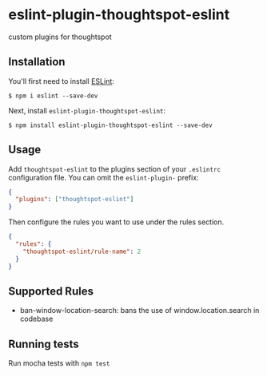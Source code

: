 # eslint-plugin-thoughtspot-eslint

custom plugins for thoughtspot

## Installation

You'll first need to install [ESLint](http://eslint.org):

```
$ npm i eslint --save-dev
```

Next, install `eslint-plugin-thoughtspot-eslint`:

```
$ npm install eslint-plugin-thoughtspot-eslint --save-dev
```

## Usage

Add `thoughtspot-eslint` to the plugins section of your `.eslintrc` configuration file. You can omit the `eslint-plugin-` prefix:

```json
{
  "plugins": ["thoughtspot-eslint"]
}
```

Then configure the rules you want to use under the rules section.

```json
{
  "rules": {
    "thoughtspot-eslint/rule-name": 2
  }
}
```

## Supported Rules

- ban-window-location-search: bans the use of window.location.search in codebase

## Running tests

Run mocha tests with `npm test`
